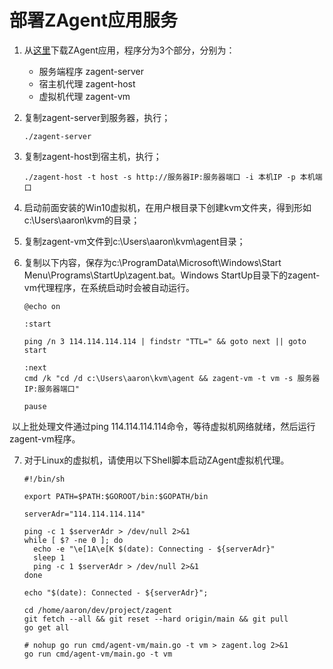 # 部署ZAgent应用服务

1. 从[这里](https://github.com/easysoft/zagent/releases)下载ZAgent应用，程序分为3个部分，分别为：
   - 服务端程序 zagent-server
   - 宿主机代理 zagent-host
   - 虚拟机代理 zagent-vm

2. 复制zagent-server到服务器，执行；

   ```
   ./zagent-server
   ```

3. 复制zagent-host到宿主机，执行；

   ```
   ./zagent-host -t host -s http://服务器IP:服务器端口 -i 本机IP -p 本机端口
   ```

4. 启动前面安装的Win10虚拟机，在用户根目录下创建kvm文件夹，得到形如c:\Users\aaron\kvm的目录；
5. 复制zagent-vm文件到c:\Users\aaron\kvm\agent目录；
6. 复制以下内容，保存为c:\ProgramData\Microsoft\Windows\Start Menu\Programs\StartUp\zagent.bat。Windows StartUp目录下的zagent-vm代理程序，在系统启动时会被自动运行。

   ```
   @echo on
   
   :start
    
   ping /n 3 114.114.114.114 | findstr "TTL=" && goto next || goto start
   
   :next
   cmd /k "cd /d c:\Users\aaron\kvm\agent && zagent-vm -t vm -s 服务器IP:服务器端口"
   
   pause
   ```

​	   以上批处理文件通过ping 114.114.114.114命令，等待虚拟机网络就绪，然后运行zagent-vm程序。

7. 对于Linux的虚拟机，请使用以下Shell脚本启动ZAgent虚拟机代理。

   ```
   #!/bin/sh
   
   export PATH=$PATH:$GOROOT/bin:$GOPATH/bin
   
   serverAdr="114.114.114.114"
   
   ping -c 1 $serverAdr > /dev/null 2>&1
   while [ $? -ne 0 ]; do
     echo -e "\e[1A\e[K $(date): Connecting - ${serverAdr}"
     sleep 1
     ping -c 1 $serverAdr > /dev/null 2>&1
   done
   
   echo "$(date): Connected - ${serverAdr}";
   
   cd /home/aaron/dev/project/zagent
   git fetch --all && git reset --hard origin/main && git pull
   go get all
   
   # nohup go run cmd/agent-vm/main.go -t vm > zagent.log 2>&1
   go run cmd/agent-vm/main.go -t vm
   ```